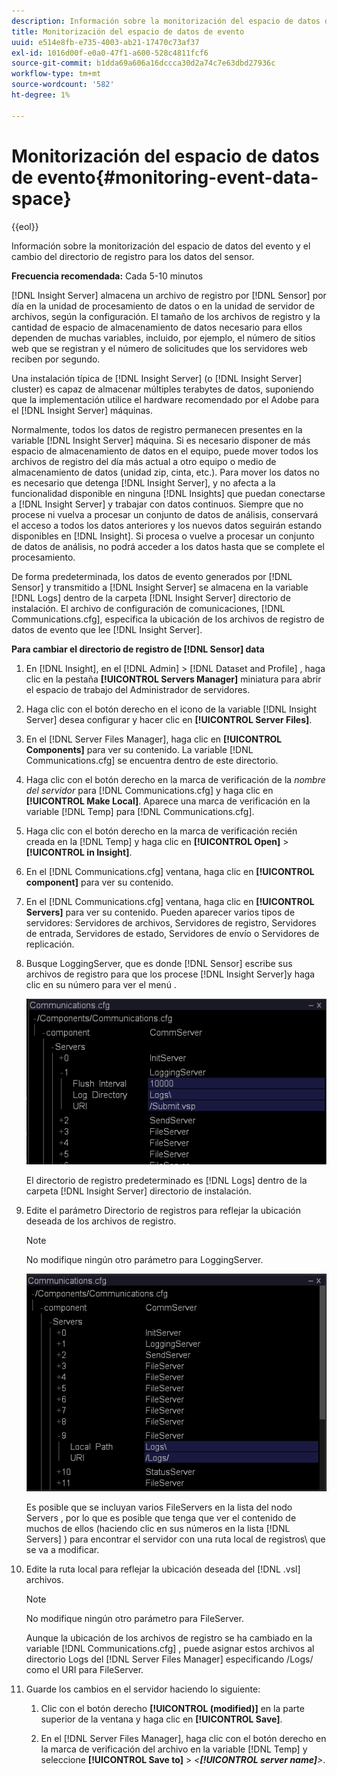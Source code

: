 ```yaml
---
description: Información sobre la monitorización del espacio de datos del evento y el cambio del directorio de registro para los datos del sensor.
title: Monitorización del espacio de datos de evento
uuid: e514e8fb-e735-4003-ab21-17470c73af37
exl-id: 1016d00f-e0a0-47f1-a600-528c4811fcf6
source-git-commit: b1dda69a606a16dccca30d2a74c7e63dbd27936c
workflow-type: tm+mt
source-wordcount: '582'
ht-degree: 1%

---
```


# Monitorización del espacio de datos de evento{#monitoring-event-data-space}

{{eol}}

Información sobre la monitorización del espacio de datos del evento y el cambio del directorio de registro para los datos del sensor.

**Frecuencia recomendada:** Cada 5-10 minutos

[!DNL Insight Server] almacena un archivo de registro por [!DNL Sensor] por día en la unidad de procesamiento de datos o en la unidad de servidor de archivos, según la configuración. El tamaño de los archivos de registro y la cantidad de espacio de almacenamiento de datos necesario para ellos dependen de muchas variables, incluido, por ejemplo, el número de sitios web que se registran y el número de solicitudes que los servidores web reciben por segundo.

Una instalación típica de [!DNL Insight Server] (o [!DNL Insight Server] cluster) es capaz de almacenar múltiples terabytes de datos, suponiendo que la implementación utilice el hardware recomendado por el Adobe para el [!DNL Insight Server] máquinas.

Normalmente, todos los datos de registro permanecen presentes en la variable [!DNL Insight Server] máquina. Si es necesario disponer de más espacio de almacenamiento de datos en el equipo, puede mover todos los archivos de registro del día más actual a otro equipo o medio de almacenamiento de datos (unidad zip, cinta, etc.). Para mover los datos no es necesario que detenga [!DNL Insight Server], y no afecta a la funcionalidad disponible en ninguna [!DNL Insights] que puedan conectarse a [!DNL Insight Server] y trabajar con datos continuos. Siempre que no procese ni vuelva a procesar un conjunto de datos de análisis, conservará el acceso a todos los datos anteriores y los nuevos datos seguirán estando disponibles en [!DNL Insight]. Si procesa o vuelve a procesar un conjunto de datos de análisis, no podrá acceder a los datos hasta que se complete el procesamiento.

De forma predeterminada, los datos de evento generados por [!DNL Sensor] y transmitido a [!DNL Insight Server] se almacena en la variable [!DNL Logs] dentro de la carpeta [!DNL Insight Server] directorio de instalación. El archivo de configuración de comunicaciones, [!DNL Communications.cfg], especifica la ubicación de los archivos de registro de datos de evento que lee [!DNL Insight Server].

**Para cambiar el directorio de registro de [!DNL Sensor] data**

1. En [!DNL Insight], en el [!DNL Admin] > [!DNL Dataset and Profile] , haga clic en la pestaña **[!UICONTROL Servers Manager]** miniatura para abrir el espacio de trabajo del Administrador de servidores.
1. Haga clic con el botón derecho en el icono de la variable [!DNL Insight Server] desea configurar y hacer clic en **[!UICONTROL Server Files]**.
1. En el [!DNL Server Files Manager], haga clic en **[!UICONTROL Components]** para ver su contenido. La variable [!DNL Communications.cfg] se encuentra dentro de este directorio.
1. Haga clic con el botón derecho en la marca de verificación de la *nombre del servidor* para [!DNL Communications.cfg] y haga clic en **[!UICONTROL Make Local]**. Aparece una marca de verificación en la variable [!DNL Temp] para [!DNL Communications.cfg].
1. Haga clic con el botón derecho en la marca de verificación recién creada en la [!DNL Temp] y haga clic en **[!UICONTROL Open]** > **[!UICONTROL in Insight]**.
1. En el [!DNL Communications.cfg] ventana, haga clic en **[!UICONTROL component]** para ver su contenido.
1. En el [!DNL Communications.cfg] ventana, haga clic en **[!UICONTROL Servers]** para ver su contenido. Pueden aparecer varios tipos de servidores: Servidores de archivos, Servidores de registro, Servidores de entrada, Servidores de estado, Servidores de envío o Servidores de replicación.
1. Busque LoggingServer, que es donde [!DNL Sensor] escribe sus archivos de registro para que los procese [!DNL Insight Server]y haga clic en su número para ver el menú .

   ![Información sobre los pasos](assets/cfg_communications_examplevalues_logging.png)

   El directorio de registro predeterminado es [!DNL Logs] dentro de la carpeta [!DNL Insight Server] directorio de instalación.

1. Edite el parámetro Directorio de registros para reflejar la ubicación deseada de los archivos de registro.

   >[!NOTE]
   >
   >No modifique ningún otro parámetro para LoggingServer.

   ![](assets/cfg_communicates_logslocalpath_egvalues.png)

   Es posible que se incluyan varios FileServers en la lista del nodo Servers , por lo que es posible que tenga que ver el contenido de muchos de ellos (haciendo clic en sus números en la lista [!DNL Servers] ) para encontrar el servidor con una ruta local de registros\ que se va a modificar.

1. Edite la ruta local para reflejar la ubicación deseada del [!DNL .vsl] archivos.

   >[!NOTE]
   >
   >No modifique ningún otro parámetro para FileServer.

   Aunque la ubicación de los archivos de registro se ha cambiado en la variable [!DNL Communications.cfg] , puede asignar estos archivos al directorio Logs del [!DNL Server Files Manager] especificando /Logs/ como el URI para FileServer.

1. Guarde los cambios en el servidor haciendo lo siguiente:

   1. Clic con el botón derecho **[!UICONTROL (modified)]** en la parte superior de la ventana y haga clic en **[!UICONTROL Save]**.

   1. En el [!DNL Server Files Manager], haga clic con el botón derecho en la marca de verificación del archivo en la variable [!DNL Temp] y seleccione **[!UICONTROL Save to]** > *&lt;**[!UICONTROL server name]**>*.
